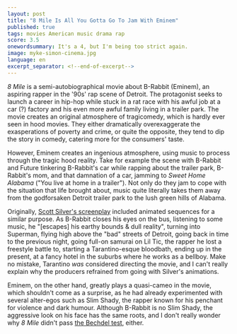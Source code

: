 ```yaml
---
layout: post
title: "8 Mile Is All You Gotta Go To Jam With Eminem"
published: true
tags: movies American music drama rap
score: 3.5
onewordsummary: It's a 4, but I'm being too strict again.
image: myke-simon-cinema.jpg
language: en
excerpt_separator: <!--end-of-excerpt-->
---
```

*8 Mile* is a semi-autobiographical movie about B-Rabbit (Eminem), an aspiring rapper in the '90s' rap scene of Detroit. The protagonist seeks to launch a career in hip-hop while stuck in a rat race with his awful job at a car (?) factory and his even more awful family living in a trailer park. The movie creates an original atmosphere of tragicomedy, which is hardly ever seen in hood movies. They either dramatically overexaggerate the exasperations of poverty and crime, or quite the opposite, they tend to dip the story in comedy, catering more for the consumers' taste.
<!--end-of-excerpt-->

However, Eminem creates an ingenious atmosphere, using music to process through the tragic hood reality. Take for example the scene with B-Rabbit and Future tinkering B-Rabbit's car while rapping about the trailer park, B-Rabbit's mom, and that damnation of a car, jamming to *Sweet Home Alabama* ("You live at home in a trailer"). Not only do they jam to cope with the situation that life brought about, music quite literally takes them away from the godforsaken Detroit trailer park to the lush green hills of Alabama.

Originally, <a href="https://www.dailyscript.com/scripts/8MILE.pdf#page=18" target="_blank">Scott Silver's screenplay</a> included animated sequences for a similar purpose. As B-Rabbit closes his eyes on the bus, listening to some music, he "[escapes] his earthy bounds & dull reality", turning into Superman, flying high above the "bad" streets of Detroit, going back in time to the previous night, going full-on samurai on Lil Tic, the rapper he lost a freestyle battle to, starting a Tarantino-esque bloodbath, ending up in the present, at a fancy hotel in the suburbs where he works as a bellboy. Make no mistake, Tarantino *was* considered directing the movie, and I can't really explain why the producers refrained from going with Silver's animations.

Eminem, on the other hand, greatly plays a quasi-cameo in the movie, which shouldn't come as a surprise, as he had already experimented with several alter-egos such as Slim Shady, the rapper known for his penchant for violence and dark humour. Although B-Rabbit is no Slim Shady, the aggressive look on his face has the same roots, and I don't really wonder why *8 Mile* didn't pass <a href="https://bechdeltest.com/view/2545/8_mile" target="_blank">the Bechdel test</a>, either.